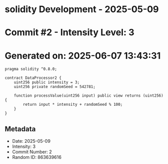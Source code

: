 ﻿# solidity Development - 2025-05-09
# Commit #2 - Intensity Level: 3
# Generated on: 2025-06-07 13:43:31
```solidity
pragma solidity ^0.8.0;

contract DataProcessor2 {
    uint256 public intensity = 3;
    uint256 private randomSeed = 542781;

    function processValue(uint256 input) public view returns (uint256) {
        return input * intensity + randomSeed % 100;
    }
}
```
## Metadata
- Date: 2025-05-09
- Intensity: 3
- Commit Number: 2
- Random ID: 863639616
